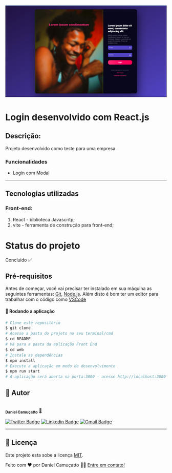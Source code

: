 <h1 style=" text-align:center">  
    <img src="./src/img/exemplo_app.png" />
</h1>

# Login desenvolvido com React.js

## Descrição: 
Projeto desenvolvido como teste para uma empresa
### Funcionalidades
- Login com Modal 
----
## Tecnologias utilizadas 
### Front-end:
1. React - biblioteca Javascritp; 
2. vite - ferramenta de construção para front-end;

# Status do projeto
Concluido :white_check_mark:

## Pré-requisitos

Antes de começar, você vai precisar ter instalado em sua máquina as seguintes ferramentas:
[Git](https://git-scm.com), [Node.js](https://nodejs.org/en/). 
Além disto é bom ter um editor para trabalhar com o código como [VSCode](https://code.visualstudio.com/)

#### 🧭 Rodando a aplicação

```bash
# Clone este repositório
$ git clone 
# Acesse a pasta do projeto no seu terminal/cmd
$ cd README
# Vá para a pasta da aplicação Front End
$ cd web
# Instale as dependências
$ npm install
# Execute a aplicação em modo de desenvolvimento
$ npm run start
# A aplicação será aberta na porta:3000 - acesse http://localhost:3000
```
## 🦸 Autor

<a href="#">
 <img style="border-radius: 50%;" src="https://avatars.githubusercontent.com/u/60949316?s=400&u=58d5b8cccd8c3322ca588d9e198b307dec58b8d9&v=4" width="100px;" alt=""/>
 <br />
 <sub><b>Daniel Camuçatto</b></sub></a> <a href="https://blog.rocketseat.com.br/author/thiago/" title="Daniel Camucatto">🚀</a>
 <br />

[![Twitter Badge](https://img.shields.io/badge/-@daniel-1ca0f1?style=flat-square&labelColor=1ca0f1&logo=twitter&logoColor=white&link=https://twitter.com/DanielCamucatto)](https://twitter.com/danielcamucatto) [![Linkedin Badge](https://img.shields.io/badge/-Daniel_Camucatto-blue?style=flat-square&logo=Linkedin&logoColor=white&link=https://www.linkedin.com/in/tgmarinho/)](https://www.linkedin.com/in/danielcamucatto/) 
[![Gmail Badge](https://img.shields.io/badge/-daniel.camucatto@gmail.com-c14438?style=flat-square&logo=Gmail&logoColor=white&link=mailto:tgmarinho@gmail.com)](mailto:daniel.camucatto@gmail.com)

---

## 📝 Licença

Este projeto esta sobe a licença [MIT](./LICENSE).

Feito com ❤️ por Daniel Camuçatto 👋🏽 [Entre em contato!](https://www.linkedin.com/in/danielcamucatto/)
